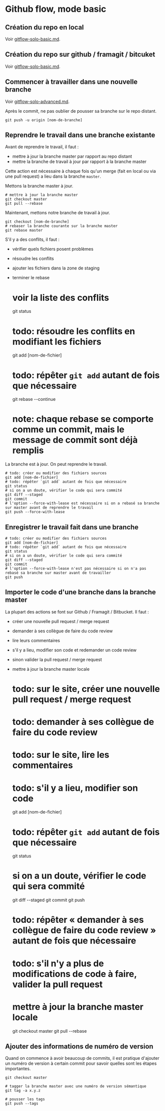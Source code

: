 # Github flow, mode basic

## Création du repo en local

Voir [gitflow-solo-basic.md](gitflow-solo-basic.md).

## Création du repo sur github / framagit / bitcuket

Voir [gitflow-solo-basic.md](gitflow-solo-basic.md).

## Commencer à travailler dans une nouvelle branche

Voir [gitflow-solo-advanced.md](gitflow-solo-advanced.md).

Après le commit, ne pas oublier de pousser sa branche sur le repo distant.

    git push -u origin [nom-de-branche]

## Reprendre le travail dans une branche existante

Avant de reprendre le travail, il faut :

- mettre à jour la branche master par rapport au repo distant
- mettre la branche de travail à jour par rapport à la branche master

Cette action est nécessaire à chaque fois qu'un merge (fait en local ou via une pull request) a lieu dans la branche `master`.

Mettons la branche master à jour.

    # mettre à jour la branche master
    git checkout master
    git pull --rebase

Maintenant, mettons notre branche de travail à jour.

    git checkout [nom-de-branche]
    # rebaser la branche courante sur la branche master
    git rebase master

S'il y a des conflits, il faut :

- vérifier quels fichiers posent problèmes
- résoudre les conflits
- ajouter les fichiers dans la zone de staging
- terminer le rebase

    # voir la liste des conflits
    git status
    # todo: résoudre les conflits en modifiant les fichiers
    git add [nom-de-fichier]
    # todo: répêter `git add` autant de fois que nécessaire
    git rebase --continue
    # note: chaque rebase se comporte comme un commit, mais le message de commit sont déjà remplis

La branche est à jour.
On peut reprendre le travail.

    # todo: créer ou modifier des fichiers sources
    git add [nom-de-fichier]
    # todo: répêter `git add` autant de fois que nécessaire
    git status
    # si on a un doute, vérifier le code qui sera commité
    git diff --staged
    git commit
    # l'option --force-with-lease est nécessaire si on a rebasé sa branche sur master avant de reprendre le travail
    git push --force-with-lease

## Enregistrer le travail fait dans une branche

    # todo: créer ou modifier des fichiers sources
    git add [nom-de-fichier]
    # todo: répêter `git add` autant de fois que nécessaire
    git status
    # si on a un doute, vérifier le code qui sera commité
    git diff --staged
    git commit
    # l'option --force-with-lease n'est pas nécessaire si on n'a pas rebasé sa branche sur master avant de travailler
    git push

## Importer le code d'une branche dans la branche master

La plupart des actions se font sur Github / Framagit / Bitbucket.
Il faut :

- créer une nouvelle pull request / merge request
- demander à ses collègue de faire du code review
- lire leurs commentaires
- s'il y a lieu, modifier son code et redemander un code review
- sinon valider la pull request / merge request
- mettre à jour la branche master locale

    # todo: sur le site, créer une nouvelle pull request / merge request

    # todo: demander à ses collègue de faire du code review
    # todo: sur le site, lire les commentaires
    # todo: s'il y a lieu, modifier son code
    git add [nom-de-fichier]
    # todo: répêter `git add` autant de fois que nécessaire
    git status
    # si on a un doute, vérifier le code qui sera commité
    git diff --staged
    git commit
    git push

    # todo: répêter « demander à ses collègue de faire du code review » autant de fois que nécessaire

    # todo: s'il n'y a plus de modifications de code à faire, valider la pull request

    # mettre à jour la branche master locale
    git checkout master
    git pull --rebase

## Ajouter des informations de numéro de version

Quand on commence à avoir beaucoup de commits, il est pratique d'ajouter un numéro de version à certain commit pour savoir quelles sont les étapes importantes.

	git checkout master

	# tagger la branche master avec une numéro de version sémantique
	git tag -a x.y.z

	# pousser les tags
	git push --tags

